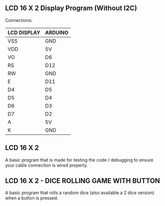 LCD 16 X 2 Display Program (Without I2C)
-------

Connections: 

| LCD DISPLAY | ARDUINO |
| --------------- | --------------- |
| VSS | GND |
| VDD | 5V |
| VO | D6 |
| RS | D12 |
| RW | GND |
| E  | D11 |
| D4 | D5 |
| D5 | D4 |
| D6 | D3 |
| D7 | D2 |
| A | 5V |
| K | GND |

LCD 16 X 2
---

A basic program that is made for testing the code / debugging to ensure your cable connection is wired properly.


LCD 16 X 2 - DICE ROLLING GAME WITH BUTTON
---

A basic program that rolls a random dice (also available a 2 dice version) when a button is pressed.
